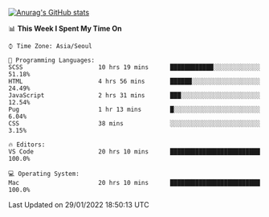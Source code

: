 
<!--
**BHyeonKim/BHyeonKim** is a ✨ _special_ ✨ repository because its `README.md` (this file) appears on your GitHub profile.

Here are some ideas to get you started:

- 🔭 I’m currently working on ...
- 🌱 I’m currently learning ...
- 👯 I’m looking to collaborate on ...
- 🤔 I’m looking for help with ...
- 💬 Ask me about ...
- 📫 How to reach me: ...
- 😄 Pronouns: ...
- ⚡ Fun fact: ...
-->
[![Anurag's GitHub stats](https://github-readme-stats.vercel.app/api?username=BHyeonKim&show_icons=true&theme=dark)
](https://github.com/anuraghazra/github-readme-stats)
<!--START_SECTION:waka-->
📊 **This Week I Spent My Time On** 

```text
⌚︎ Time Zone: Asia/Seoul

💬 Programming Languages: 
SCSS                     10 hrs 19 mins      ████████████░░░░░░░░░░░░░   51.18% 
HTML                     4 hrs 56 mins       ██████░░░░░░░░░░░░░░░░░░░   24.49% 
JavaScript               2 hrs 31 mins       ███░░░░░░░░░░░░░░░░░░░░░░   12.54% 
Pug                      1 hr 13 mins        █░░░░░░░░░░░░░░░░░░░░░░░░   6.04% 
CSS                      38 mins             ░░░░░░░░░░░░░░░░░░░░░░░░░   3.15%

🔥 Editors: 
VS Code                  20 hrs 10 mins      █████████████████████████   100.0%

💻 Operating System: 
Mac                      20 hrs 10 mins      █████████████████████████   100.0%

```


 Last Updated on 29/01/2022 18:50:13 UTC
<!--END_SECTION:waka-->

